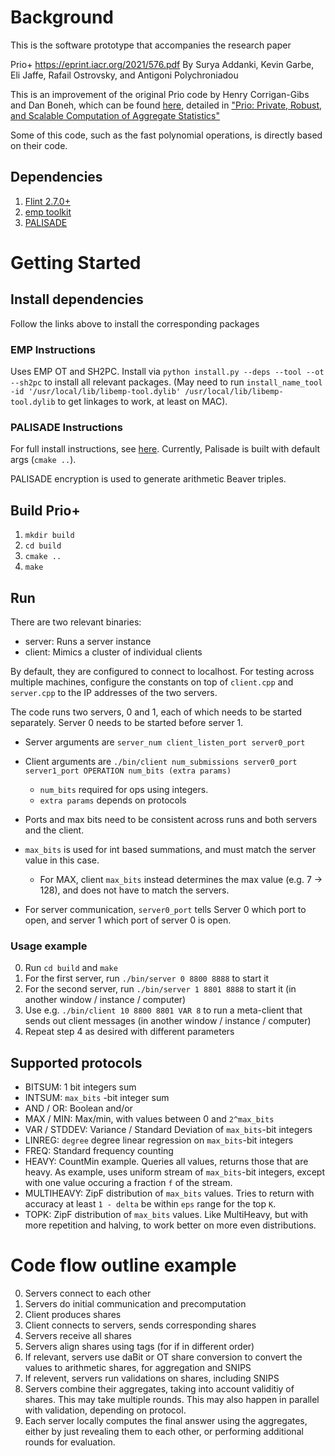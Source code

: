 # Background

This is the software prototype that accompanies the research paper

Prio+ https://eprint.iacr.org/2021/576.pdf
By Surya Addanki, Kevin Garbe, Eli Jaffe, Rafail Ostrovsky, and Antigoni Polychroniadou

This is an improvement of the original Prio code by Henry Corrigan-Gibs and Dan Boneh, which can be found [here](https://github.com/henrycg/prio), detailed in ["Prio: Private, Robust, and Scalable Computation of Aggregate Statistics"](https://crypto.stanford.edu/prio/paper.pdf)

Some of this code, such as the fast polynomial operations, is directly based on their code.


## Dependencies

1. [Flint 2.7.0+](https://flintlib.org)
2. [emp toolkit](https://github.com/emp-toolkit)
3. [PALISADE](https://gitlab.com/palisade/palisade-release)

# Getting Started

## Install dependencies

Follow the links above to install the corresponding packages

### EMP Instructions

Uses EMP OT and SH2PC.
Install via `python install.py --deps --tool --ot --sh2pc` to install all relevant packages.
(May need to run `install_name_tool -id '/usr/local/lib/libemp-tool.dylib' /usr/local/lib/libemp-tool.dylib` to get linkages to work, at least on MAC).

### PALISADE Instructions

For full install instructions, see [here](https://gitlab.com/palisade/palisade-release/-/wikis/Build-instructions).
Currently, Palisade is built with default args (`cmake ..`).

PALISADE encryption is used to generate arithmetic Beaver triples.

## Build Prio+

1. `mkdir build`
2. `cd build`
3. `cmake ..`
4. `make`

## Run

There are two relevant binaries:
* server: Runs a server instance
* client: Mimics a cluster of individual clients

By default, they are configured to connect to localhost.
For testing across multiple machines, configure the constants on top of `client.cpp` and `server.cpp` to the IP addresses of the two servers.

The code runs two servers, 0 and 1, each of which needs to be started separately.
Server 0 needs to be started before server 1.

* Server arguments are `server_num client_listen_port server0_port`
* Client arguments are `./bin/client num_submissions server0_port server1_port OPERATION num_bits (extra params)`
  * `num_bits` required for ops using integers.
  * `extra params` depends on protocols

* Ports and max bits need to be consistent across runs and both servers and the client.
* `max_bits` is used for int based summations, and must match the server value in this case.
  * For MAX, client `max_bits` instead determines the max value (e.g. 7 -> 128), and does not have to match the servers.
* For server communication, `server0_port` tells Server 0 which port to open, and server 1 which port of server 0 is open.

### Usage example

0. Run `cd build` and `make`
1. For the first server, run `./bin/server 0 8800 8888` to start it
2. For the second server, run `./bin/server 1 8801 8888` to start it (in another window / instance / computer)
3. Use e.g. `./bin/client 10 8800 8801 VAR 8` to run a meta-client that sends out client messages (in another window / instance / computer)
3. Repeat step 4 as desired with different parameters

## Supported protocols

* BITSUM: 1 bit integers sum
* INTSUM: `max_bits` -bit integer sum
* AND / OR: Boolean and/or
* MAX / MIN: Max/min, with values between 0 and `2^max_bits`
* VAR / STDDEV: Variance / Standard Deviation of `max_bits`-bit integers
* LINREG: `degree` degree linear regression on `max_bits`-bit integers
* FREQ: Standard frequency counting
* HEAVY: CountMin example. Queries all values, returns those that are heavy. As example, uses uniform stream of `max_bits`-bit integers, except with one value occuring a fraction `f` of the stream.
* MULTIHEAVY: ZipF distribution of `max_bits` values. Tries to return with accuracy at least `1 - delta` be within `eps` range for the top `K`.
* TOPK: ZipF distribution of `max_bits` values. Like MultiHeavy, but with more repetition and halving, to work better on more even distributions.

# Code flow outline example

0. Servers connect to each other
1. Servers do initial communication and precomputation
2. Client produces shares
3. Client connects to servers, sends corresponding shares
4. Servers receive all shares
5. Servers align shares using tags (for if in different order)
6. If relevant, servers use daBit or OT share conversion to convert the values to arithmetic shares, for aggregation and SNIPS
7. If relevent, servers run validations on shares, including SNIPS
8. Servers combine their aggregates, taking into account validitiy of shares. This may take multiple rounds. This may also happen in parallel with validation, depending on protocol.
9. Each server locally computes the final answer using the aggregates, either by just revealing them to each other, or performing additional rounds for evaluation.

